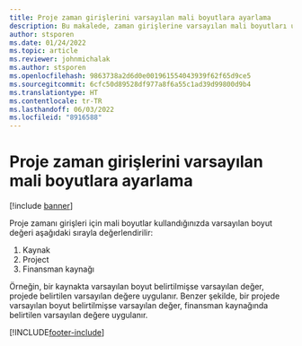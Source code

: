 ```yaml
---
title: Proje zaman girişlerini varsayılan mali boyutlara ayarlama
description: Bu makalede, zaman girişlerine varsayılan mali boyutları uygulama hakkında bilgi sağlanmaktadır.
author: stsporen
ms.date: 01/24/2022
ms.topic: article
ms.reviewer: johnmichalak
ms.author: stsporen
ms.openlocfilehash: 9863738a2d6d0e001961554043939f62f65d9ce5
ms.sourcegitcommit: 6cfc50d89528df977a8f6a55c1ad39d99800d9b4
ms.translationtype: HT
ms.contentlocale: tr-TR
ms.lasthandoff: 06/03/2022
ms.locfileid: "8916588"
---
```

# <a name="defaulting-financial-dimensions-for-project-time-entries"></a>Proje zaman girişlerini varsayılan mali boyutlara ayarlama

[!include [banner](../includes/banner.md)]

Proje zamanı girişleri için mali boyutlar kullandığınızda varsayılan boyut değeri aşağıdaki sırayla değerlendirilir:

1. Kaynak
2. Project
3. Finansman kaynağı

Örneğin, bir kaynakta varsayılan boyut belirtilmişse varsayılan değer, projede belirtilen varsayılan değere uygulanır. Benzer şekilde, bir projede varsayılan boyut belirtilmişse varsayılan değer, finansman kaynağında belirtilen varsayılan değere uygulanır.

[!INCLUDE[footer-include](../includes/footer-banner.md)]
